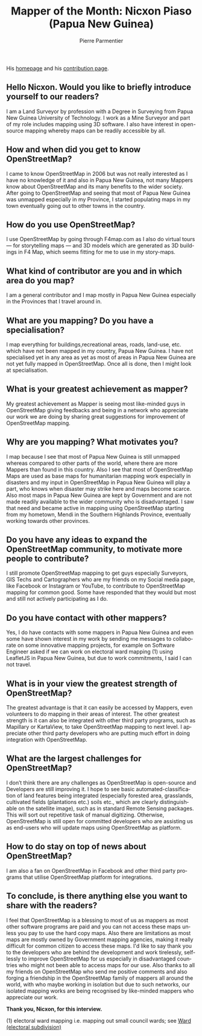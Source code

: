﻿---
title: "Mapper of the Month: Nicxon Piaso (Papua New Guinea)"
featured:
layout: post
category: motm
author: Pierre Parmentier
lang: en
---

His [homepage](<https://www.openstreetmap.org/user/Nicxon%20Piaso>) and his [contribution page](<https://hdyc.neis-one.org/?Nicxon%20Piaso>).

## Hello Nicxon. Would you like to briefly introduce yourself to our readers?

I am a Land Surveyor by profession with a Degree in Surveying from Papua New Guinea University of Technology. I work as a Mine Surveyor and part of my role includes mapping  using 3D software. I also have interest in open-source mapping whereby maps can be readily accessible by all.

## How and when did you get to know OpenStreetMap?

I came to know OpenStreetMap in 2006 but was not really interested as I have no knowledge of it and also in Papua New Guinea, not many Mappers know about OpenStreetMap and its many benefits to the wider society. After going to OpenStreetMap and seeing that most of Papua New Guinea was unmapped especially in my Province, I started populating maps in my town eventually going out to other towns in the country.

## How do you use OpenStreetMap?

I use OpenStreetMap by going through F4map.com as I also do virtual tours — for storytelling maps — and 3D models which are generated as 3D buildings in F4 Map, which seems fitting for me to use in my story-maps.

## What kind of contributor are you and in which area do you map?

I am a general contributor and I map mostly in Papua New Guinea especially in the Provinces that I travel around in.

## What are you mapping? Do you have a specialisation?

I map everything for buildings,recreational areas, roads, land-use, etc. which have not been mapped in my country, Papua New Guinea. I have not specialised yet in any area as yet as most of areas in Papua New Guinea are not yet fully mapped in OpenStreetMap. Once all is done, then I might look at specialisation.

## What is your greatest achievement as mapper?

My greatest achievement as Mapper is seeing most like-minded guys in OpenStreetMap giving feedbacks and being in a network who appreciate our work we are doing by sharing great suggestions for improvement of OpenStreetMap mapping.

## Why are you mapping? What motivates you?

I map because I see that most of Papua New Guinea is still unmapped whereas compared to other parts of the world, where there are more Mappers than found in this country. Also I see that most of OpenStreetMap Maps are used as base maps for humanitarian mapping work especially in disasters and my input in OpenStreetMap in Papua New Guinea will play a part, who knows when disaster may strike here and maps become scarce.
Also most maps in Papua New Guinea are kept by Government and are not made readily available to the wider community who is disadvantaged. I saw that need and became active in mapping using OpenStreetMap starting from my hometown, Mendi in the Southern Highlands Province, eventually working towards other provinces.

## Do you have any ideas to expand the OpenStreetMap community, to motivate more people to contribute?

I still promote OpenStreetMap mapping to get guys especially Surveyors, GIS Techs and Cartographers who are my friends on my Social media page, like Facebook or Instagram or YouTube, to contribute to OpenStreetMap mapping for common good. Some have responded that they would but most and still not actively participating as I do.

## Do you have contact with other mappers?

Yes, I do have contacts with some mappers in Papua New Guinea and even some have shown interest in my work by sending me messages to collaborate on some innovative mapping projects, for example on Software Engineer asked if we can work on electoral ward mapping (1) using LeafletJS in Papua New Guinea, but due to work commitments, I said I can not travel.

## What is in your view the greatest strength of OpenStreetMap?

The greatest advantage is that it can easily be accessed by Mappers, even volunteers to do mapping in their areas of interest. The other greatest strength is it can also be integrated with other third party programs, such as Mapillary or KartaView, to take OpenStreetMap mapping to next level. I appreciate other third party developers who are putting much effort in doing integration with OpenStreetMap.

## What are the largest challenges for OpenStreetMap?

I don’t think there are any challenges as OpenStreetMap is open-source and Developers are still improving it. I hope to see basic automated-classification of land features being integrated (especially forested area, grasslands, cultivated fields (plantations etc.) soils etc., which are clearly distinguishable on the satellite image), such as in standard Remote Sensing packages. This will sort out repetitive task of manual digitizing. Otherwise, OpenStreetMap is still open for committed developers who are assisting us as end-users who will update maps using OpenStreetMap as platform.

## How to do stay on top of news about OpenStreetMap?

I am also a fan on OpenStreetMap in Facebook and other third party programs that utilise OpenStreetMap platform for integrations.

## To conclude, is there anything else you want to share with the readers?

I feel that OpenStreetMap is a blessing to most of us as mappers as most other software programs are paid and you can not access these maps unless you pay to use the hard copy maps. Also there are limitations as most maps are mostly owned by Government mapping agencies, making it really difficult for common citizen to access these maps.
I'd like to say thank you to the developers who are behind the development and work tirelessly, selflessly to improve OpenStreetMap for us especially in disadvantaged countries who might not been able to access maps for our use.
Also thanks to all my friends on OpenStreetMap who send me positive comments and also forging a friendship in the OpenStreetMap family of mappers all around the world, with who maybe working in isolation but due to such networks, our isolated mapping works are being recognised by like-minded mappers who appreciate our work.

**Thank you, Nicxon, for this interview.**

(1) electoral ward mapping i.e. mapping out small council wards; see [Ward (electoral subdivision)](https://en.wikipedia.org/wiki/Ward_(electoral_subdivision))
